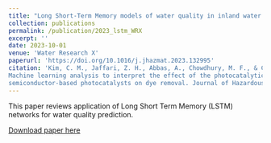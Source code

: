 ```yaml
---
title: "Long Short-Term Memory models of water quality in inland water environments"
collection: publications
permalink: /publication/2023_lstm_WRX
excerpt: ''
date: 2023-10-01
venue: 'Water Research X'
paperurl: 'https://doi.org/10.1016/j.jhazmat.2023.132995'
citation: 'Kim, C. M., Jaffari, Z. H., Abbas, A., Chowdhury, M. F., & Cho, K. H. (2023). 
Machine learning analysis to interpret the effect of the photocatalytic reaction rate constant (k) of
semiconductor-based photocatalysts on dye removal. Journal of Hazardous Materials, 132995.'
---
```

This paper reviews application of Long Short Term Memory (LSTM) networks for water quality
prediction.


[Download paper here](https://gmd.copernicus.org/articles/15/3021/2022/gmd-15-3021-2022.pdf)
